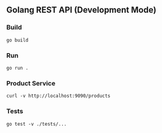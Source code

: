 ## Golang REST API (Development Mode)

### Build
```
go build
```
### Run
```
go run .
```

### Product Service
```
curl -v http://localhost:9090/products
```

### Tests
```
go test -v ./tests/...
```